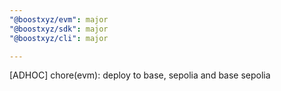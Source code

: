 ```yaml
---
"@boostxyz/evm": major
"@boostxyz/sdk": major
"@boostxyz/cli": major

---
```


[ADHOC] chore(evm): deploy to base, sepolia and base sepolia

